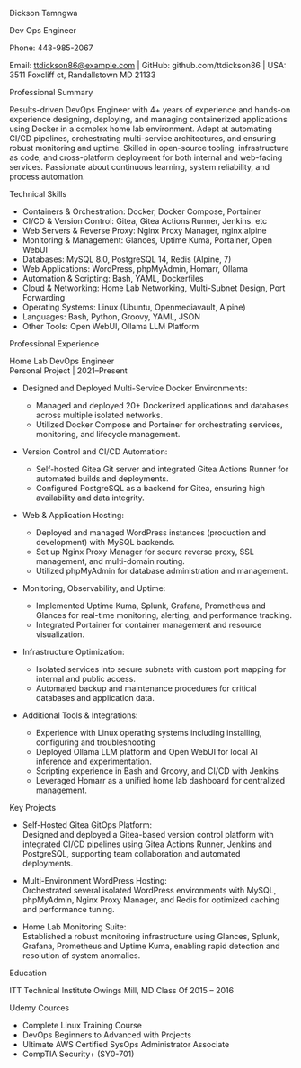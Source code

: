 Dickson Tamngwa

Dev Ops Engineer

Phone: 443-985-2067

Email: ttdickson86@example.com | GitHub: github.com/ttdickson86 | USA: 3511 Foxcliff ct, Randallstown MD 21133  

 Professional Summary

Results-driven DevOps Engineer with 4+ years of experience and hands-on experience designing, deploying, and managing containerized applications using Docker in a complex home lab environment. Adept at automating CI/CD pipelines, orchestrating multi-service architectures, and ensuring robust monitoring and uptime. Skilled in open-source tooling, infrastructure as code, and cross-platform deployment for both internal and web-facing services. Passionate about continuous learning, system reliability, and process automation.

 Technical Skills

- Containers & Orchestration: Docker, Docker Compose, Portainer
- CI/CD & Version Control: Gitea, Gitea Actions Runner, Jenkins. etc 
- Web Servers & Reverse Proxy: Nginx Proxy Manager, nginx:alpine
- Monitoring & Management: Glances, Uptime Kuma, Portainer, Open WebUI
- Databases: MySQL 8.0, PostgreSQL 14, Redis (Alpine, 7)
- Web Applications: WordPress, phpMyAdmin, Homarr, Ollama
- Automation & Scripting: Bash, YAML, Dockerfiles
- Cloud & Networking: Home Lab Networking, Multi-Subnet Design, Port Forwarding
- Operating Systems: Linux (Ubuntu, Openmediavault, Alpine)
- Languages: Bash, Python, Groovy, YAML, JSON
- Other Tools: Open WebUI, Ollama LLM Platform

 Professional Experience

 Home Lab DevOps Engineer  
 Personal Project | 2021–Present

- Designed and Deployed Multi-Service Docker Environments:  
  - Managed and deployed 20+ Dockerized applications and databases across multiple isolated networks.
  - Utilized Docker Compose and Portainer for orchestrating services, monitoring, and lifecycle management.

- Version Control and CI/CD Automation:  
  - Self-hosted Gitea Git server and integrated Gitea Actions Runner for automated builds and deployments.
  - Configured PostgreSQL as a backend for Gitea, ensuring high availability and data integrity.

- Web & Application Hosting:  
  - Deployed and managed WordPress instances (production and development) with MySQL backends.
  - Set up Nginx Proxy Manager for secure reverse proxy, SSL management, and multi-domain routing.
  - Utilized phpMyAdmin for database administration and management.

- Monitoring, Observability, and Uptime:  
  - Implemented Uptime Kuma, Splunk, Grafana, Prometheus and Glances for real-time monitoring, alerting, and performance tracking.
  - Integrated Portainer for container management and resource visualization.

- Infrastructure Optimization:  
  - Isolated services into secure subnets with custom port mapping for internal and public access.
  - Automated backup and maintenance procedures for critical databases and application data.

- Additional Tools & Integrations: 
  - Experience with Linux operating systems including installing, configuring and troubleshooting
  - Deployed Ollama LLM platform and Open WebUI for local AI inference and experimentation.
  - Scripting experience in Bash and Groovy, and CI/CD with Jenkins
  - Leveraged Homarr as a unified home lab dashboard for centralized management.

 Key Projects

- Self-Hosted Gitea GitOps Platform:  
  Designed and deployed a Gitea-based version control platform with integrated CI/CD pipelines using Gitea Actions Runner, Jenkins and PostgreSQL, supporting team collaboration and automated deployments.

- Multi-Environment WordPress Hosting:  
  Orchestrated several isolated WordPress environments with MySQL, phpMyAdmin, Nginx Proxy Manager, and Redis for optimized caching and performance tuning.

- Home Lab Monitoring Suite:  
  Established a robust monitoring infrastructure using Glances, Splunk, Grafana, Prometheus and Uptime Kuma, enabling rapid detection and resolution of system anomalies.

 Education
   
ITT Technical Institute
Owings Mill, MD
Class Of 2015 – 2016

Udemy Cources

- Complete Linux Training Course 
- DevOps Beginners to Advanced with Projects 
- Ultimate AWS Certified SysOps Administrator Associate 
- CompTIA Security+ (SY0-701) 
